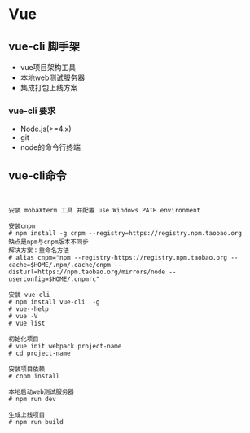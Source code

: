 # Vue

## vue-cli 脚手架

- vue项目架构工具
- 本地web测试服务器
- 集成打包上线方案

### vue-cli 要求

- Node.js(>=4.x)
- git
- node的命令行终端

## vue-cli命令

``` shell


安装 mobaXterm 工具 并配置 use Windows PATH environment

安装cnpm
# npm install -g cnpm --registry=https://registry.npm.taobao.org
缺点是npm与cnpm版本不同步
解决方案：重命名方法
# alias cnpm="npm --registry-https://registry.npm.taobao.org --cache=$HOME/.npm/.cache/cnpm --disturl=https://npm.taobao.org/mirrors/node --userconfig=$HOME/.cnpmrc"

安装 vue-cli
# npm install vue-cli  -g
# vue--help
# vue -V
# vue list

初始化项目
# vue init webpack project-name
# cd project-name

安装项目依赖
# cnpm install

本地启动web测试服务器
# npm run dev

生成上线项目
# npm run build



```



